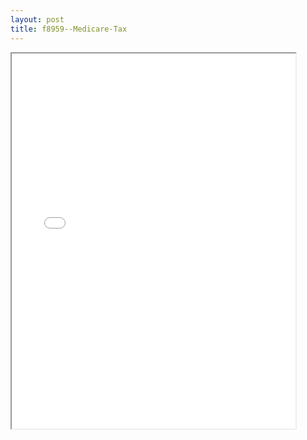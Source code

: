 ```yaml
---
layout: post
title: f8959--Medicare-Tax
---
```


<div class="pdf-container">
<iframe src="/ea/_pdf-2-md/f8959--Medicare-Tax.pdf" height="600" width="90%" allowFullScreen="true"></iframe>
</div>


